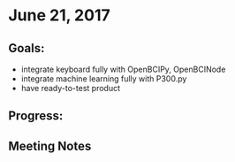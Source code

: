 # June 21, 2017

## Goals:
- integrate keyboard fully with OpenBCIPy, OpenBCINode
- integrate machine learning fully with P300.py
- have ready-to-test product

## Progress:


## Meeting Notes
